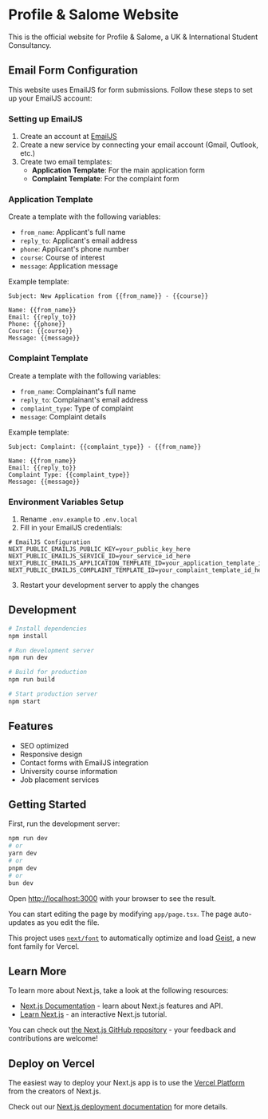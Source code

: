 # Profile & Salome Website

This is the official website for Profile & Salome, a UK & International Student Consultancy.

## Email Form Configuration

This website uses EmailJS for form submissions. Follow these steps to set up your EmailJS account:

### Setting up EmailJS

1. Create an account at [EmailJS](https://www.emailjs.com/)
2. Create a new service by connecting your email account (Gmail, Outlook, etc.)
3. Create two email templates:
   - **Application Template**: For the main application form
   - **Complaint Template**: For the complaint form

### Application Template

Create a template with the following variables:
- `from_name`: Applicant's full name
- `reply_to`: Applicant's email address
- `phone`: Applicant's phone number
- `course`: Course of interest
- `message`: Application message

Example template:
```
Subject: New Application from {{from_name}} - {{course}}

Name: {{from_name}}
Email: {{reply_to}}
Phone: {{phone}}
Course: {{course}}
Message: {{message}}
```

### Complaint Template

Create a template with the following variables:
- `from_name`: Complainant's full name
- `reply_to`: Complainant's email address
- `complaint_type`: Type of complaint
- `message`: Complaint details

Example template:
```
Subject: Complaint: {{complaint_type}} - {{from_name}}

Name: {{from_name}}
Email: {{reply_to}}
Complaint Type: {{complaint_type}}
Message: {{message}}
```

### Environment Variables Setup

1. Rename `.env.example` to `.env.local`
2. Fill in your EmailJS credentials:

```
# EmailJS Configuration
NEXT_PUBLIC_EMAILJS_PUBLIC_KEY=your_public_key_here
NEXT_PUBLIC_EMAILJS_SERVICE_ID=your_service_id_here
NEXT_PUBLIC_EMAILJS_APPLICATION_TEMPLATE_ID=your_application_template_id_here
NEXT_PUBLIC_EMAILJS_COMPLAINT_TEMPLATE_ID=your_complaint_template_id_here
```

3. Restart your development server to apply the changes

## Development

```bash
# Install dependencies
npm install

# Run development server
npm run dev

# Build for production
npm run build

# Start production server
npm start
```

## Features

- SEO optimized
- Responsive design
- Contact forms with EmailJS integration
- University course information
- Job placement services

## Getting Started

First, run the development server:

```bash
npm run dev
# or
yarn dev
# or
pnpm dev
# or
bun dev
```

Open [http://localhost:3000](http://localhost:3000) with your browser to see the result.

You can start editing the page by modifying `app/page.tsx`. The page auto-updates as you edit the file.

This project uses [`next/font`](https://nextjs.org/docs/app/building-your-application/optimizing/fonts) to automatically optimize and load [Geist](https://vercel.com/font), a new font family for Vercel.

## Learn More

To learn more about Next.js, take a look at the following resources:

- [Next.js Documentation](https://nextjs.org/docs) - learn about Next.js features and API.
- [Learn Next.js](https://nextjs.org/learn) - an interactive Next.js tutorial.

You can check out [the Next.js GitHub repository](https://github.com/vercel/next.js) - your feedback and contributions are welcome!

## Deploy on Vercel

The easiest way to deploy your Next.js app is to use the [Vercel Platform](https://vercel.com/new?utm_medium=default-template&filter=next.js&utm_source=create-next-app&utm_campaign=create-next-app-readme) from the creators of Next.js.

Check out our [Next.js deployment documentation](https://nextjs.org/docs/app/building-your-application/deploying) for more details.
